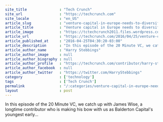 ```yaml
---
site_title               : "Tech Crunch"
site_url                 : "https://techcrunch.com"
site_locale              : "en_US"
article_slug             : "venture-capital-in-europe-needs-to-diversify-according-to-baldertons-newest-venture-partner"
article_title            : "Venture capital in Europe needs to diversify according to Balderton’s newest venture partner"
article_image            : "https://tctechcrunch2011.files.wordpress.com/2016/01/james-wise-spotify.jpeg?w=764&h=400&crop=1"
article_url              : "https://techcrunch.com/2016/04/25/venture-capital-in-europe-needs-to-diversify-according-to-baldertons-newest-venture-partner/"
article_published_at     : "2016-04-25T04:30:20-03:00"
article_description      : "In this episode of the 20 Minute VC, we catch up with James Wise, a longtime contributor who is making his bow with us as Balderton Capital's youngest early..."
article_author_name      : "Harry Stebbings"
article_author_image     : null
article_author_biography : null
article_author_profile   : "https://techcrunch.com/contributor/harry-stebbings/"
article_author_facebook  : null
article_author_twitter   : "https://twitter.com/HarryStebbings"
category                 : ['technology']
tags                     : ['Tech Crunch']
permalink                : "/:categories/venture-capital-in-europe-needs-to-diversify-according-to-baldertons-newest-venture-partner/"
layout                   : post
---
```


In this episode of the 20 Minute VC, we catch up with James Wise, a longtime contributor who is making his bow with us as Balderton Capital's youngest early...
